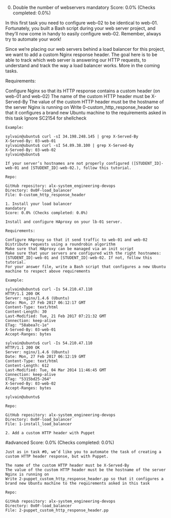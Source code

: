 0. Double the number of webservers
mandatory
Score: 0.0% (Checks completed: 0.0%)

In this first task you need to configure web-02 to be identical to web-01. Fortunately, you built a Bash script during your web server project, and they’ll now come in handy to easily configure web-02. Remember, always try to automate your work!

Since we’re placing our web servers behind a load balancer for this project, we want to add a custom Nginx response header. The goal here is to be able to track which web server is answering our HTTP requests, to understand and track the way a load balancer works. More in the coming tasks.

Requirements:

Configure Nginx so that its HTTP response contains a custom header (on web-01 and web-02)
	The name of the custom HTTP header must be X-Served-By
	The value of the custom HTTP header must be the hostname of the server Nginx is running on
	Write 0-custom_http_response_header so that it configures a brand new Ubuntu machine to the requirements asked in this task
	Ignore SC2154 for shellcheck

	Example:

	sylvain@ubuntu$ curl -sI 34.198.248.145 | grep X-Served-By
	X-Served-By: 03-web-01
	sylvain@ubuntu$ curl -sI 54.89.38.100 | grep X-Served-By
	X-Served-By: 03-web-02
	sylvain@ubuntu$

	If your server’s hostnames are not properly configured ([STUDENT_ID]-web-01 and [STUDENT_ID]-web-02.), follow this tutorial.

	Repo:

	GitHub repository: alx-system_engineering-devops
	Directory: 0x0F-load_balancer
	File: 0-custom_http_response_header

	1. Install your load balancer
	mandatory
	Score: 0.0% (Checks completed: 0.0%)

	Install and configure HAproxy on your lb-01 server.

	Requirements:

	Configure HAproxy so that it send traffic to web-01 and web-02
	Distribute requests using a roundrobin algorithm
	Make sure that HAproxy can be managed via an init script
	Make sure that your servers are configured with the right hostnames: [STUDENT_ID]-web-01 and [STUDENT_ID]-web-02. If not, follow this tutorial.
	For your answer file, write a Bash script that configures a new Ubuntu machine to respect above requirements

	Example:

	sylvain@ubuntu$ curl -Is 54.210.47.110
	HTTP/1.1 200 OK
	Server: nginx/1.4.6 (Ubuntu)
	Date: Mon, 27 Feb 2017 06:12:17 GMT
	Content-Type: text/html
	Content-Length: 30
	Last-Modified: Tue, 21 Feb 2017 07:21:32 GMT
	Connection: keep-alive
	ETag: "58abea7c-1e"
	X-Served-By: 03-web-01
	Accept-Ranges: bytes

	sylvain@ubuntu$ curl -Is 54.210.47.110
	HTTP/1.1 200 OK
	Server: nginx/1.4.6 (Ubuntu)
	Date: Mon, 27 Feb 2017 06:12:19 GMT
	Content-Type: text/html
	Content-Length: 612
	Last-Modified: Tue, 04 Mar 2014 11:46:45 GMT
	Connection: keep-alive
	ETag: "5315bd25-264"
	X-Served-By: 03-web-02
	Accept-Ranges: bytes

	sylvain@ubuntu$

	Repo:

	GitHub repository: alx-system_engineering-devops
	Directory: 0x0F-load_balancer
	File: 1-install_load_balancer

	2. Add a custom HTTP header with Puppet
#advanced
	Score: 0.0% (Checks completed: 0.0%)

	Just as in task #0, we’d like you to automate the task of creating a custom HTTP header response, but with Puppet.

	The name of the custom HTTP header must be X-Served-By
	The value of the custom HTTP header must be the hostname of the server Nginx is running on
	Write 2-puppet_custom_http_response_header.pp so that it configures a brand new Ubuntu machine to the requirements asked in this task

	Repo:

	GitHub repository: alx-system_engineering-devops
	Directory: 0x0F-load_balancer
	File: 2-puppet_custom_http_response_header.pp


